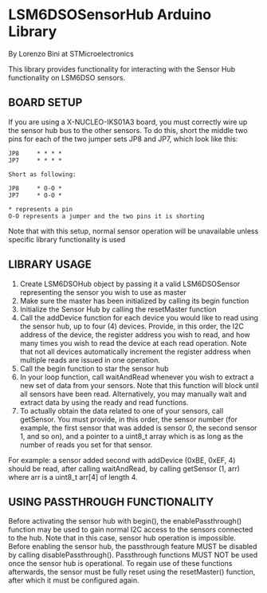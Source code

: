 # LSM6DSOSensorHub Arduino Library
By Lorenzo Bini at STMicroelectronics

This library provides functionality for interacting with the Sensor Hub functionality on LSM6DSO sensors.

## BOARD SETUP
If you are using a X-NUCLEO-IKS01A3 board, you must correctly wire up the sensor hub bus to the other sensors. To do this, short the middle two pins for each of the two jumper sets JP8 and JP7, which look like this:

```
JP8		* * * *
JP7		* * * *

Short as following:

JP8		* O-O *
JP7		* O-O *

* represents a pin
O-O represents a jumper and the two pins it is shorting
```

Note that with this setup, normal sensor operation will be unavailable unless specific library functionality is used

## LIBRARY USAGE
1. Create LSM6DSOHub object by passing it a valid LSM6DSOSensor representing the sensor you wish to use as master
2. Make sure the master has been initialized by calling its begin function
3. Initialize the Sensor Hub by calling the resetMaster function
4. Call the addDevice function for each device you would like to read using the sensor hub, up to four (4) devices. Provide, in this order, the I2C address of the device, the register address you wish to read, and how many times you wish to read the device at each read operation. Note that not all devices automatically increment the register address when multiple reads are issued in one operation.
5. Call the begin function to star the sensor hub
6. In your loop function, call waitAndRead whenever you wish to extract a new set of data from your sensors. Note that this function will block until all sensors have been read. Alternatively, you may manually wait and extract data by using the ready and read functions.
7. To actually obtain the data related to one of your sensors, call getSensor. You must provide, in this order, the sensor number (for example, the first sensor that was added is sensor 0, the second sensor 1, and so on), and a pointer to a uint8_t array which is as long as the number of reads you set for that sensor.

For example: a sensor added second with addDevice (0xBE, 0xEF, 4) should be read, after calling waitAndRead, by calling getSensor (1, arr) where arr is a uint8_t arr[4] of length 4.

## USING PASSTHROUGH FUNCTIONALITY
Before activating the sensor hub with begin(), the enablePassthrough() function may be used to gain normal I2C access to the sensors connected to the hub. Note that in this case, sensor hub operation is impossible. Before enabling the sensor hub, the passthrough feature MUST be disabled by calling disablePassthrough(). Passthrough functions MUST NOT be used once the sensor hub is operational. To regain use of these functions afterwards, the sensor must be fully reset using the resetMaster() function, after which it must be configured again.
